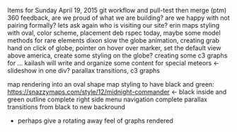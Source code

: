 


Items for Sunday April 19, 2015
git workflow and pull-test then merge (ptm)
360 feedback, are we proud of what we are building? are we happy with not pairing formally? lets ask again who is visiting our site?
erin maps styling with oval, color scheme, placement
deb rspec today, maybe some model methods for rare elements
dixon slow the globe animation, creating grab hand on click of globe, pointer on hover over marker, set the default view above america, create some styling on the globe? creating some c3 graphs for ...
kailash will write and organize some content for special meteors <- slideshow in one div? parallax transitions, c3 graphs




map rendering into an oval shape
map styling to have black and green:
https://snazzymaps.com/style/12/midnight-commander <- black inside and green outline
complete right side menu navigation
complete parallax transitions from black to new backround
- perhaps give a rotating away feel of graphs rendered
